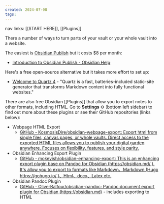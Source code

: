 ```yaml
---
created: 2024-07-08
tags:
---
```

nav links: [[START HERE]], [[Plugins]]

There a number of ways to turn parts of your vault or your whole vault into a website.

The easiest is [Obsidian Publish](https://obsidian.md/publish) but it costs $8 per month:
- [Introduction to Obsidian Publish - Obsidian Help](https://help.obsidian.md/Obsidian+Publish/Introduction+to+Obsidian+Publish)

Here's a free open-source alternative but it takes more effort to set up:
- [Welcome to Quartz 4](https://quartz.jzhao.xyz/) - "Quartz is a fast, batteries-included static-site generator that transforms Markdown content into fully functional websites."

There are also free Obsidian [[Plugins]] that allow you to export notes to other formats, including HTML. Go to **Settings** ⚙️ (bottom left sidebar) to find out more about these plugins or see their GitHub repositories (links below): 
- Webpage HTML Export
    - [GitHub - KosmosisDire/obsidian-webpage-export: Export html from single files, canvas pages, or whole vaults. Direct access to the exported HTML files allows you to publish your digital garden anywhere. Focuses on flexibility, features, and style parity.](https://github.com/KosmosisDire/obsidian-webpage-export)
- Obsidian Enhancing Export Plugin
    - [GitHub - mokeyish/obsidian-enhancing-export: This is an enhancing export plugin base on Pandoc for Obsidian (https://obsidian.md/ ). It's allow you to export to formats like Markdown、Markdown (Hugo https://gohugo.io/ )、Html、docx、Latex etc.](https://github.com/mokeyish/obsidian-enhancing-export)
- Obsidian Pandoc Plugin
    - [GitHub - OliverBalfour/obsidian-pandoc: Pandoc document export plugin for Obsidian (https://obsidian.md)](https://github.com/OliverBalfour/obsidian-pandoc) - includes exporting to HTML


